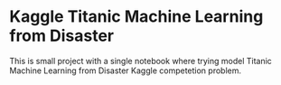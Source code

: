 # Kaggle Titanic Machine Learning from Disaster

This is small project with a single notebook where trying model Titanic Machine Learning from Disaster Kaggle competetion problem.
